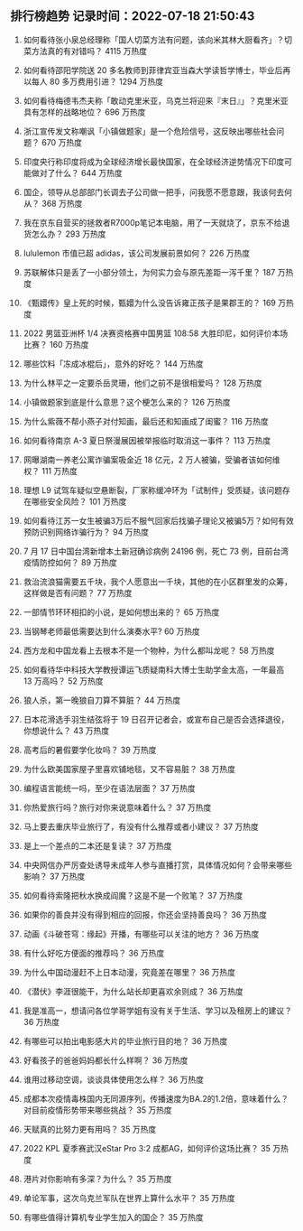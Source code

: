 
## 排行榜趋势 记录时间：2022-07-18 21:50:43
  
  1. 如何看待张小泉总经理称「国人切菜方法有问题，该向米其林大厨看齐」？切菜方法真的有对错吗？ 4115 万热度
    
  2. 如何看待邵阳学院送 20 多名教师到菲律宾亚当森大学读哲学博士，毕业后再以每人 80 多万费用引进？ 1294 万热度
    
  3. 如何看待梅德韦杰夫称「敢动克里米亚，乌克兰将迎来『末日』」？克里米亚具有怎样的战略地位？ 696 万热度
    
  4. 浙江宣传发文称嘲讽「小镇做题家」是一个危险信号，这反映出哪些社会问题？ 670 万热度
    
  5. 印度央行称印度将成为全球经济增长最快国家，在全球经济逆势情况下印度可能做对了什么？ 644 万热度
    
  6. 国企，领导从总部部门长调去子公司做一把手，问我愿不愿意跟，我该何去何从？ 368 万热度
    
  7. 我在京东自营买的拯救者R7000p笔记本电脑，用了一天就烧了，京东不给退货怎么办？ 293 万热度
    
  8. lululemon 市值已超 adidas，该公司发展前景如何？ 226 万热度
    
  9. 苏联解体只是丢了一小部分领土，为何实力会与原先差距一泻千里？ 187 万热度
    
  10. 《甄嬛传》皇上死的时候，甄嬛为什么没告诉雍正孩子是果郡王的？ 169 万热度
    
  11. 2022 男篮亚洲杯 1/4 决赛资格赛中国男篮 108:58 大胜印尼，如何评价本场比赛？ 160 万热度
    
  12. 哪些饮料「冻成冰棍后」，意外的好吃？ 144 万热度
    
  13. 为什么林平之一定要杀岳灵珊，他们之前不是很相爱吗？ 128 万热度
    
  14. 小镇做题家到底是什么意思？这个梗怎么来的？ 126 万热度
    
  15. 为什么紫薇不帮小燕子对付知画，最后还和知画成了闺蜜？ 116 万热度
    
  16. 如何看待南京 A-3 夏日祭漫展因被举报临时取消这一事件？ 113 万热度
    
  17. 网曝湖南一养老公寓诈骗案吸金近 18 亿元，2 万人被骗，受骗者该如何维权？ 111 万热度
    
  18. 理想 L9 试驾车疑似空悬断裂，厂家称缓冲环为「试制件」受质疑，该问题存在哪些安全风险？ 101 万热度
    
  19. 如何看待江苏一女生被骗3万后不服气回家后找骗子理论又被骗5万？如何有效预防识别网络诈骗行为？ 94 万热度
    
  20. 7 月 17 日中国台湾新增本土新冠确诊病例 24196 例，死亡 73 例，目前台湾疫情防控如何？ 89 万热度
    
  21. 救治流浪猫需要五千块，我个人愿意出一千块，其他的在小区群里发的众筹，这样做是否有问题？ 77 万热度
    
  22. 一部情节环环相扣的小说，是如何想出来的？ 65 万热度
    
  23. 当钢琴老师最低需要达到什么演奏水平? 60 万热度
    
  24. 西方龙和中国龙看上去根本不是一个物种，为什么都叫龙呢？ 58 万热度
    
  25. 如何看待华中科技大学教授谭运飞质疑南科大博士生助学金太高，一年最高 13 万高吗？ 52 万热度
    
  26. 狼人杀，第一晚狼自刀算不算脏？ 44 万热度
    
  27. 日本花滑选手羽生结弦将于 19 日召开记者会，或宣布自己是否会选择退役，你想说什么？ 43 万热度
    
  28. 高考后的暑假要学化妆吗？ 39 万热度
    
  29. 为什么欧美国家屋子里喜欢铺地毯，又不容易脏？ 38 万热度
    
  30. 编程语言能统一吗，至少在语法层面？ 37 万热度
    
  31. 你热爱旅行吗？旅行对你来说意味着什么？ 37 万热度
    
  32. 马上要去重庆毕业旅行了，有没有什么推荐或者小建议？ 37 万热度
    
  33. 是上一个差点的二本还是复读？ 37 万热度
    
  34. 中央网信办严厉查处诱导未成年人参与直播打赏，具体情况如何？会带来哪些影响？ 37 万热度
    
  35. 如何看待索隆把秋水换成阎魔？这是不是一个败笔？ 37 万热度
    
  36. 如果你的善良并没有得到相应的回报，你还会坚持善良吗？ 36 万热度
    
  37. 动画《斗破苍穹：缘起》开播，有哪些可以关注的地方？ 36 万热度
    
  38. 有什么好吃方便面的推荐吗？ 36 万热度
    
  39. 为什么中国动漫赶不上日本动漫，究竟差在哪里？ 36 万热度
    
  40. 《潜伏》李涯很能干，为什么站长却更喜欢余则成？ 36 万热度
    
  41. 我是准高一，想请问各位学哥学姐有没有关于生活、学习以及租房上的建议？ 36 万热度
    
  42. 有哪些可以拍出电影感大片的毕业旅行目的地？ 36 万热度
    
  43. 好看孩子的爸爸妈妈都长什么样啊？ 36 万热度
    
  44. 谁用过移动空调，谈谈具体使用怎么样？ 36 万热度
    
  45. 成都本次疫情毒株国内无同源序列，传播速度为BA.2的1.2倍，意味着什么？对目前疫情形势带来哪些挑战？ 35 万热度
    
  46. 天赋真的比努力更有用吗？ 35 万热度
    
  47. 2022 KPL 夏季赛武汉eStar Pro 3:2 成都AG，如何评价这场比赛？ 35 万热度
    
  48. 港片对你影响有多深？为什么？ 35 万热度
    
  49. 单论军事，这次乌克兰军队在世界上算什么水平？ 35 万热度
    
  50. 有哪些值得计算机专业学生加入的国企？ 35 万热度
    
